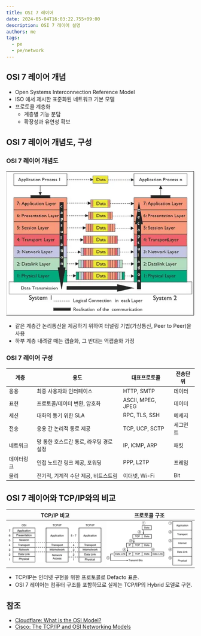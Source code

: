 ```yaml
---
title: OSI 7 레이어
date: 2024-05-04T16:03:22.755+09:00
description: OSI 7 레이어 설명
authors: me
tags:
  - pe
  - pe/network
---
```


## OSI 7 레이어 개념

- Open Systems Interconnection Reference Model
- ISO 에서 제시한 표준화된 네트워크 기본 모델
- 프로토콜 계층화
  - 계층별 기능 분담
  - 확장성과 유연성 확보

## OSI 7 레이어 개념도, 구성

### OSI 7 레이어 개념도

![OSI 7 레이어](/img/pe/osi-7.webp)

- 같은 계층간 논리통신을 제공하기 위하여 터널링 기법(가상통신, Peer to Peer)을 사용
- 하부 계층 내려갈 때는 캡슐화, 그 반대는 역캡슐화 가정

### OSI 7 레이어 구성

| 계층       | 용도                                    | 대표프로토콜      | 전송단위 |
| ---------- | --------------------------------------- | ----------------- | -------- |
| 응용       | 최종 사용자와 인터페이스                | HTTP, SMTP        | 데이터   |
| 표현       | 프로토콜/데이터 변환, 암호화            | ASCII, MPEG, JPEG | 데이터   |
| 세션       | 대화의 동기 위한 SLA                    | RPC, TLS, SSH     | 메세지   |
| 전송       | 응용 간 논리적 통로 제공                | TCP, UCP, SCTP    | 세그먼트 |
| 네트워크   | 망 통한 호스트간 통로, 라우팅 경로 설정 | IP, ICMP, ARP     | 패킷     |
| 데이터링크 | 인접 노드간 링크 제공, 포워딩           | PPP, L2TP         | 프레임   |
| 물리       | 전기적, 기계적 수단 제공, 비트스트림    | 이더넷, Wi-Fi     | Bit      |

## OSI 7 레이어와 TCP/IP와의 비교

| TCP/IP 비교                            | 프로토콜 구조                                     |
| -------------------------------------- | ------------------------------------------------- |
| ![tcp/ip](/img/pe/osi-tcp-hybrid.webp) | ![tcp/ip protocol](/img/pe/osi-tcp-protocol.webp) |

- TCP/IP는 인터넷 구현을 위한 프로토콜로 Defacto 표준.
- OSI 7 레이어는 컴퓨터 구조를 포함하므로 실제는 TCP/IP의 Hybrid 모델로 구현.

## 참조

- [Cloudflare: What is the OSI Model?](https://www.cloudflare.com/learning/ddos/glossary/open-systems-interconnection-model-osi/)
- [Cisco: The TCP/IP and OSI Networking Models](https://www.ciscopress.com/articles/article.asp?p=1757634&seqNum=2)
